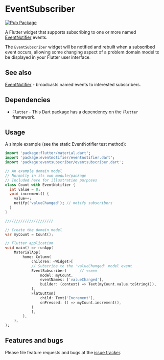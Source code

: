 # EventSubscriber

[![Pub Package](https://img.shields.io/pub/v/eventsubscriber.svg?style=flat-square)](https://pub.dev/packages/eventsubscriber)

A Flutter widget that supports subscribing to one or more named [EventNotifier][eventnotifier] events.

 The `EventSubscriber` widget will be notified and rebuilt when a subscribed event occurs, allowing some changing aspect of a problem domain model to be displayed in your Flutter user interface.

## See also

[EventNotifier][eventnotifier] - broadcasts named events to interested subscribers.

## Dependencies

- `Flutter` - This Dart package has a dependency on the `Flutter` framework.

## Usage

A simple example (see the  static EventNotifier test method):

```dart
import 'package:flutter/material.dart';
import 'package:eventnotifier/eventnotifier.dart';
import 'package:eventsubscriber/eventsubscriber.dart';

// An example domain model
// Normally in its own module/package
// Included here for illustration purposes
class Count with EventNotifier {
  int value = 0;
  void increment() {
    value++;
    notify('valueChanged'); // notify subscribers
  }
}

//////////////////////

// Create the domain model
var myCount = Count();

// Flutter application
void main() => runApp(
    MaterialApp(
        home: Column(
            children: <Widget>[
            // Subscribe to the 'valueChanged' model event
            EventSubscriber(      // <<===
                model: myCount,
                eventNames: ['valueChanged'],
                builder: (context) => Text(myCount.value.toString()),
            ),
            FlatButton(
                child: Text('Increment'),
                onPressed: () => myCount.increment(),
            )
            ],
        ),
    ),
);
```

## Features and bugs

Please file feature requests and bugs at the [issue tracker][tracker].

[tracker]: https://github.com/aryehof/eventsubscriber/issues
[eventnotifier]: https://pub.dev/packages/eventnotifier
